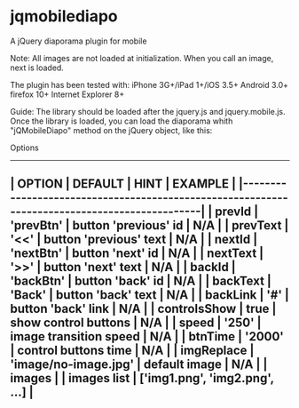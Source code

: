 jqmobilediapo
=============
A jQuery diaporama plugin for mobile

Note:
  All images are not loaded at initialization.
  When you call an image, next is loaded.

The plugin has been tested with:
  iPhone 3G+/iPad 1+/iOS 3.5+
  Android 3.0+
  firefox 10+
  Internet Explorer 8+

Guide:
  The library should be loaded after the jquery.js and jquery.mobile.js. 
  Once the library is loaded, you can load the diaporama whith "jQMobileDiapo" method on the jQuery object, like this:
  <script>
    jQuery('document').ready(function(){
         $("#diapo").jQMobileDiapo({});
    });
  </script>

Options

 ----------------------------------------------------------------------------------------------
|    OPTION    |        DEFAULT       |          HINT          |           EXAMPLE             |
|----------------------------------------------------------------------------------------------|
| prevId       | 'prevBtn'            | button 'previous' id   | N/A                           |
| prevText     | '<<'                 | button 'previous' text | N/A                           |
| nextId       | 'nextBtn'            | button 'next' id       | N/A                           |
| nextText     | '>>'                 | button 'next' text     | N/A                           |
| backId       | 'backBtn'            | button 'back' id       | N/A                           |
| backText     | 'Back'               | button 'back' text     | N/A                           |
| backLink     | '#'                  | button 'back' link     | N/A                           |
| controlsShow | true                 | show control buttons   | N/A                           |
| speed        | '250'                | image transition speed | N/A                           |
| btnTime      | '2000'               | control buttons time   | N/A                           |
| imgReplace   | 'image/no-image.jpg' | default image          | N/A                           |
| images       |                      | images list            | ['img1.png', 'img2.png', ...] |
 ---------------------------------------------------------------------------------------------- 
